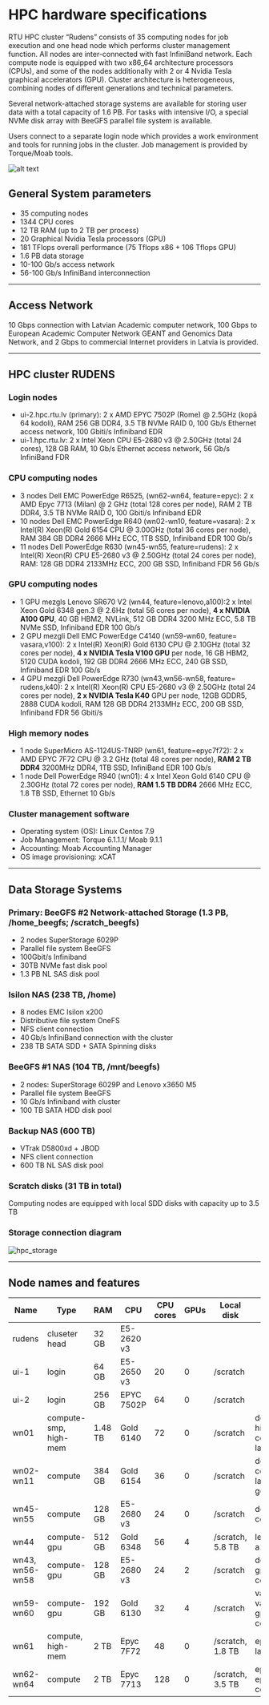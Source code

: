 # HPC hardware specifications
RTU HPC cluster “Rudens” consists of 35 computing nodes for job execution and one head node which performs cluster management function. All nodes are inter-connected with fast InfiniBand network. Each compute node is equipped with two x86_64 architecture processors (CPUs), and some of the nodes additionally with 2 or 4 Nvidia Tesla graphical accelerators (GPU). Cluster architecture is heterogeneous, combining nodes of different generations and technical parameters.

Several network-attached storage systems are available for storing user data with a total capacity of 1.6 PB. For tasks with intensive I/O, a special NVMe disk array with BeeGFS parallel file system is available.

Users connect to a separate login node which provides a work environment and tools for running jobs in the cluster. Job management is provided by Torque/Moab tools.

![alt text](./images/data_center.jpg)

## General System parameters
- 35 computing nodes
- 1344 CPU cores
- 12 TB RAM (up to 2 TB per process)
- 20 Graphical Nvidia Tesla processors (GPU)
- 181 TFlops overall performance (75 Tflops x86 + 106 Tflops GPU)
- 1.6 PB data storage
- 10-100 Gb/s access network
- 56-100 Gb/s InfiniBand interconnection

---

## Access Network
10 Gbps connection with Latvian Academic computer network, 100 Gbps to European Academic Computer Network GEANT and Genomics Data Network, and 2 Gbps to commercial Internet providers in Latvia is provided.

---

## HPC cluster RUDENS
### Login nodes
- ui-2.hpc.rtu.lv (primary): 2 x AMD EPYC 7502P (Rome) @ 2.5GHz (kopā 64 kodoli), RAM 256 GB DDR4, 3.5 TB NVMe RAID 0, 100 Gb/s Ethernet access network, 100 Gbiti/s Infiniband EDR
- ui-1.hpc.rtu.lv: 2 x Intel Xeon CPU E5-2680 v3 @ 2.50GHz (total 24 cores), 128 GB RAM, 10 Gb/s Ethernet access network, 56 Gb/s InfiniBand FDR 
### CPU computing nodes
- 3 nodes Dell EMC PowerEdge R6525, (wn62-wn64, feature=epyc): 2 x AMD Epyc 7713 (Milan) @ 2 GHz (total 128 cores per node), RAM 2 TB DDR4, 3.5 TB NVMe RAID 0, 100 Gbiti/s Infiniband EDR
- 10 nodes Dell EMC PowerEdge R640 (wn02-wn10, feature=vasara): 2 x Intel(R) Xeon(R) Gold 6154 CPU @ 3.00GHz (total 36 cores per node), RAM 384 GB DDR4 2666 MHz ECC, 1TB SSD, Infiniband EDR 100 Gb/s
- 11 nodes Dell PowerEdge R630 (wn45-wn55, feature=rudens): 2 x Intel(R) Xeon(R) CPU E5-2680 v3 @ 2.50GHz (total 24 cores per node), RAM: 128 GB DDR4 2133MHz ECC, 200 GB SSD, Infiniband FDR 56 Gb/s
### GPU computing nodes
- 1 GPU mezgls Lenovo SR670 V2 (wn44, feature=lenovo,a100):2 x Intel Xeon Gold 6348 gen.3 @ 2.6Hz (total 56 cores per node), **4 x NVIDIA A100 GPU**, 40 GB HBM2, NVLink, 512 GB DDR4 3200 MHz ECC, 5.8 TB NVMe SSD, Infiniband EDR 100 Gb/s
- 2 GPU mezgli Dell EMC PowerEdge C4140 (wn59-wn60, feature= vasara,v100): 2 x Intel(R) Xeon(R) Gold 6130 CPU @ 2.10GHz (total 32 cores per node), **4 x NVIDIA Tesla V100 GPU** per node, 16 GB HBM2, 5120 CUDA kodoli, 192 GB DDR4 2666 MHz ECC, 240 GB SSD, Infiniband EDR 100 Gb/s
- 4 GPU mezgli Dell PowerEdge R730 (wn43,wn56-wn58, feature= rudens,k40): 2 x Intel(R) Xeon(R) CPU E5-2680 v3 @ 2.50GHz (total 24 cores per node), **2 x NVIDIA Tesla K40** GPU per node, 12GB GDDR5, 2888 CUDA kodoli, RAM 128 GB DDR4 2133MHz ECC, 200 GB SSD, Infiniband FDR 56 Gbiti/s
### High memory nodes
- 1 node SuperMicro AS-1124US-TNRP (wn61, feature=epyc7f72): 2 x AMD EPYC 7F72 CPU @ 3.2 GHz (total 48 cores per node), **RAM 2 TB DDR4** 3200MHz DDR4, 1TB SSD, InfiniBand EDR 100 Gb/s
- 1 node Dell PowerEdge R940 (wn01): 4 x Intel Xeon Gold 6140 CPU @ 2.30GHz (total 72 cores per node), **RAM 1.5 TB DDR4** 2666 MHz ECC, 1.8 TB SSD, Ethernet 10 Gb/s
### Cluster management software
- Operating system (OS): Linux Centos 7.9
- Job Management: Torque 6.1.1.1/ Moab 9.1.1
- Accounting: Moab Accounting Manager
- OS image provisioning: xCAT

---

## Data Storage Systems
### Primary: BeeGFS #2 Network-attached Storage (1.3 PB, /home_beegfs; /scratch_beegfs) 
-	2 nodes SuperStorage 6029P 
-	Parallel file system BeeGFS
-	100Gbit/s Infiniband  
-	30TB NVMe fast disk pool
-	1.3 PB NL SAS disk pool

### Isilon NAS (238 TB, /home) 
- 8 nodes EMC Isilon x200 
-	Distributive file system OneFS 
-	NFS client connection 
-	40 Gb/s InfiniBand connection with the cluster
-	238 TB SATA SDD + SATA Spinning disks  

### BeeGFS #1 NAS (104 TB, /mnt/beegfs) 
-	2 nodes: SuperStorage 6029P and Lenovo x3650 M5  
-	Parallel file system BeeGFS 
-	10 Gb/s  Infiniband with cluster 
-	100 TB SATA HDD disk pool 

### Backup NAS (600 TB)
- VTrak D5800xd + JBOD
- NFS client connection
- 600 TB NL SAS disk pool

### Scratch disks (31 TB in total) 
Computing nodes are equipped with local SDD disks with capacity up to 3.5 TB

### Storage connection diagram

![hpc_storage](./images/storage.png)

---

## Node names and features
| Name | Type | RAM  | CPU |	CPU cores |	GPUs | 	Local disk | qsub features |
| ---- | ---- | ---- | --- | --------- | ---- | ----------- | ------------- |
| rudens | cluseter head | 32 GB | E5-2620 v3 |  |  |  | 
| ui-1 | login | 64 GB | E5-2650 v3 | 20 | 0 | /scratch | 
| ui-2 | login | 256 GB | EPYC 7502P | 64 | 0 | /scratch | 
| wn01 | compute-smp, high-mem | 1.48 TB | Gold 6140 | 72 | 0 | /scratch | dell vasara highmem centos7 largescratch |
| wn02-wn11 | compute | 384 GB | Gold 6154 | 36 | 0 | /scratch | dell vasara centos7 largescratch gold6154 |
| wn45-wn55 | compute | 128 GB | E5-2680 v3 | 24 | 0 | /scratch | dell rudens centos7 |
| wn44 | compute-gpu | 512 GB | Gold 6348 | 56 | 4 | /scratch, 5.8 TB | lenovo gpu a100 |
| wn43, wn56-wn58 | compute-gpu | 128 GB | E5-2680 v3 | 24 | 2 | /scratch | dell rudens gpu k40 centos7 |
| wn59-wn60 | compute-gpu | 192 GB | Gold 6130 | 32 | 4 | /scratch | vasara vasara-32 gpu v100 centos7 |
| wn61 | compute, high-mem | 2 TB | Epyc 7F72 | 48 | 0 | /scratch, 1.8 TB | epyc7f72 largescratch |
| wn62-wn64 | compute | 2 TB | Epyc 7713 | 128 | 0 | /scratch, 3.5 TB | epyc epyc7713 centos7 |
